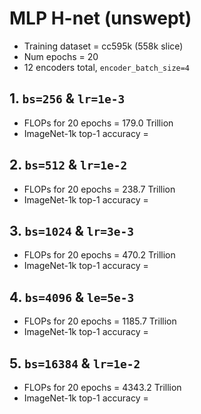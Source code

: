# MLP H-net (unswept)

- Training dataset = cc595k (558k slice)
- Num epochs = 20
- 12 encoders total, `encoder_batch_size=4`

## 1. `bs=256` & `lr=1e-3`

- FLOPs for 20 epochs = 179.0 Trillion
- ImageNet-1k top-1 accuracy = 

## 2. `bs=512` & `lr=1e-2`

- FLOPs for 20 epochs = 238.7 Trillion
- ImageNet-1k top-1 accuracy = 

## 3. `bs=1024` & `lr=3e-3`

- FLOPs for 20 epochs = 470.2 Trillion
- ImageNet-1k top-1 accuracy = 

## 4. `bs=4096` & `le=5e-3`

- FLOPs for 20 epochs = 1185.7 Trillion
- ImageNet-1k top-1 accuracy = 

## 5. `bs=16384` & `lr=1e-2`

- FLOPs for 20 epochs = 4343.2 Trillion
- ImageNet-1k top-1 accuracy = 
